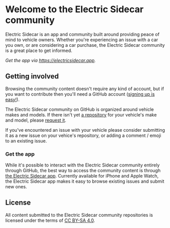# Welcome to the Electric Sidecar community

Electric Sidecar is an app and community built around providing peace of mind to vehicle owners. Whether you're experiencing an issue with a car you own, or are considering a car purchase, the Electric Sidecar community is a great place to get informed.

*Get the app via https://electricsidecar.app.*

## Getting involved

Browsing the community content doesn't require any kind of account, but if you want to contribute then you'll need a GitHub account ([signing up is easy!](https://github.com/signup)).

The Electric Sidecar community on GitHub is organized around vehicle makes and models. If there isn't yet [a repository](https://github.com/orgs/ElectricSidecar/repositories) for your vehicle's make and model, please [request it](https://github.com/ElectricSidecar/meta/issues/new?assignees=jverkoey&labels=new-vehicle&projects=&template=new-make-and-model.md&title=%5Bmake%5D+model).

If you've encountered an issue with your vehicle please consider submitting it as a new issue on your vehice's repository, or adding a comment / emoji to an existing issue.

### Get the app

While it's possible to interact with the Electric Sidecar community entirely through GitHub, the best way to access the community content is through [the Electric Sidecar app](https://electricsidecar.app). Currently available for iPhone and Apple Watch, the Electric Sidecar app makes it easy to browse existing issues and submit new ones.

## License

All content submitted to the Electric Sidecar community repositories is licensed under the terms of [CC BY-SA 4.0](https://creativecommons.org/licenses/by-sa/4.0/).
